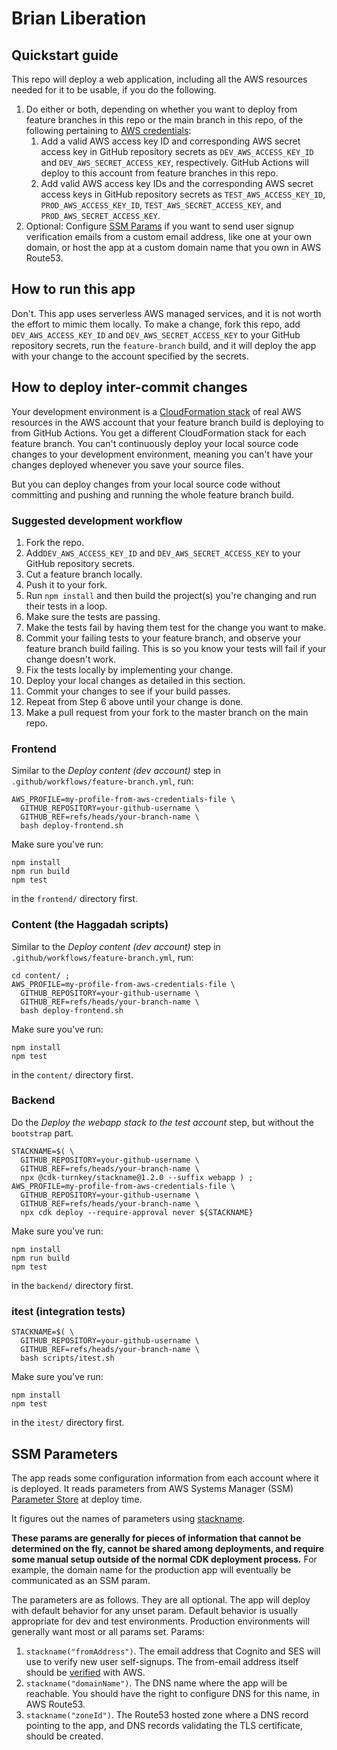 # Brian Liberation

## Quickstart guide

This repo will deploy a web application, including all the AWS resources needed for it to be usable, if you do the following.

1. Do either or both, depending on whether you want to deploy from feature branches in this repo or the main branch in this repo, of the following pertaining to [AWS credentials](https://docs.aws.amazon.com/general/latest/gr/aws-sec-cred-types.html):
   1. Add a valid AWS access key ID and corresponding AWS secret access key in GitHub repository secrets as `DEV_AWS_ACCESS_KEY_ID` and `DEV_AWS_SECRET_ACCESS_KEY`, respectively. GitHub Actions will deploy to this account from feature branches in this repo.
   1. Add valid AWS access key IDs and the corresponding AWS secret access keys in GitHub repository secrets as `TEST_AWS_ACCESS_KEY_ID`, `PROD_AWS_ACCESS_KEY_ID`, `TEST_AWS_SECRET_ACCESS_KEY`, and `PROD_AWS_SECRET_ACCESS_KEY`.
1. Optional: Configure [SSM Params](#ssm-parameters) if you want to send user signup verification emails from a custom email address, like one at your own domain, or host the app at a custom domain name that you own in AWS Route53.

## How to run this app

Don't. This app uses serverless AWS managed services, and it is not worth the effort to mimic them locally. To make a change, fork this repo, add `DEV_AWS_ACCESS_KEY_ID` and `DEV_AWS_SECRET_ACCESS_KEY` to your GitHub repository secrets, run the `feature-branch` build, and it will deploy the app with your change to the account specified by the secrets.

## How to deploy inter-commit changes

Your development environment is a [CloudFormation stack](https://docs.aws.amazon.com/AWSCloudFormation/latest/UserGuide/cfn-whatis-concepts.html#w2ab1b5c15b9) of real AWS resources in the AWS account that your feature branch build is deploying to from GitHub Actions. You get a different CloudFormation stack for each feature branch. You can't continuously deploy your local source code changes to your development environment, meaning you can't have your changes deployed whenever you save your source files.

But you can deploy changes from your local source code without committing and pushing and running the whole feature branch build.

### Suggested development workflow

1. Fork the repo.
2. Add`DEV_AWS_ACCESS_KEY_ID` and `DEV_AWS_SECRET_ACCESS_KEY` to your GitHub repository secrets.
3. Cut a feature branch locally.
4. Push it to your fork.
5. Run `npm install` and then build the project(s) you're changing and run their tests in a loop.
6. Make sure the tests are passing.
7. Make the tests fail by having them test for the change you want to make.
8. Commit your failing tests to your feature branch, and observe your feature branch build failing. This is so you know your tests will fail if your change doesn't work.
9. Fix the tests locally by implementing your change.
10. Deploy your local changes as detailed in this section.
11. Commit your changes to see if your build passes.
12. Repeat from Step 6 above until your change is done.
13. Make a pull request from your fork to the master branch on the main repo.

### Frontend

Similar to the _Deploy content (dev account)_ step in `.github/workflows/feature-branch.yml`, run:

```
AWS_PROFILE=my-profile-from-aws-credentials-file \
  GITHUB_REPOSITORY=your-github-username \
  GITHUB_REF=refs/heads/your-branch-name \
  bash deploy-frontend.sh
```

Make sure you've run:

```
npm install
npm run build
npm test
```

in the `frontend/` directory first.

### Content (the Haggadah scripts)

Similar to the _Deploy content (dev account)_ step in `.github/workflows/feature-branch.yml`, run:

```
cd content/ ;
AWS_PROFILE=my-profile-from-aws-credentials-file \
  GITHUB_REPOSITORY=your-github-username \
  GITHUB_REF=refs/heads/your-branch-name \
  bash deploy-frontend.sh
```

Make sure you've run:

```
npm install
npm test
```

in the `content/` directory first.

### Backend

Do the _Deploy the webapp stack to the test account_ step, but without the `bootstrap` part.

```
STACKNAME=$( \
  GITHUB_REPOSITORY=your-github-username \
  GITHUB_REF=refs/heads/your-branch-name \
  npx @cdk-turnkey/stackname@1.2.0 --suffix webapp ) ;
AWS_PROFILE=my-profile-from-aws-credentials-file \
  GITHUB_REPOSITORY=your-github-username \
  GITHUB_REF=refs/heads/your-branch-name \
  npx cdk deploy --require-approval never ${STACKNAME}
```

Make sure you've run:

```
npm install
npm run build
npm test
```

in the `backend/` directory first.

### itest (integration tests)

```
STACKNAME=$( \
  GITHUB_REPOSITORY=your-github-username \
  GITHUB_REF=refs/heads/your-branch-name \
  bash scripts/itest.sh
```

Make sure you've run:

```
npm install
npm test
```

in the `itest/` directory first.

## SSM Parameters

The app reads some configuration information from each account where it is deployed. It reads parameters from AWS Systems Manager (SSM) [Parameter Store](https://docs.aws.amazon.com/systems-manager/latest/userguide/systems-manager-parameter-store.html) at deploy time.

It figures out the names of parameters using [stackname](https://www.npmjs.com/package/@cdk-turnkey/stackname).

**These params are generally for pieces of information that cannot be determined on the fly, cannot be shared among deployments, and require some manual setup outside of the normal CDK deployment process.** For example, the domain name for the production app will eventually be communicated as an SSM param.

The parameters are as follows. They are all optional. The app will deploy with default behavior for any unset param. Default behavior is usually appropriate for dev and test environments. Production environments will generally want most or all params set. Params:

1. `stackname("fromAddress")`. The email address that Cognito and SES will use to verify new user self-signups. The from-email address itself should be [verified](https://docs.aws.amazon.com/ses/latest/DeveloperGuide/verify-email-addresses.html) with AWS.
2. `stackname("domainName")`. The DNS name where the app will be reachable. You should have the right to configure DNS for this name, in AWS Route53.
3. `stackname("zoneId")`. The Route53 hosted zone where a DNS record pointing to the app, and DNS records validating the TLS certificate, should be created.
